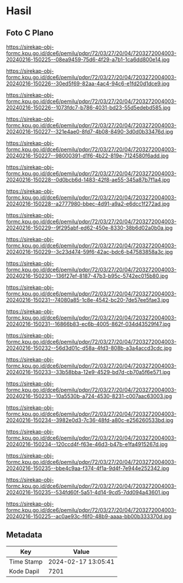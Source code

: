 # Hasil

## Foto C Plano

https://sirekap-obj-formc.kpu.go.id/dce6/pemilu/pdpr/72/03/27/20/04/7203272004003-20240216-150225--08ea9459-75d6-4f29-a7b1-1ca6dd800e14.jpg

https://sirekap-obj-formc.kpu.go.id/dce6/pemilu/pdpr/72/03/27/20/04/7203272004003-20240216-150226--30ed5f69-82aa-4ac4-94c6-e1fd20d1dce9.jpg

https://sirekap-obj-formc.kpu.go.id/dce6/pemilu/pdpr/72/03/27/20/04/7203272004003-20240216-150226--1073fdc7-b786-4031-bd23-55d5edebd585.jpg

https://sirekap-obj-formc.kpu.go.id/dce6/pemilu/pdpr/72/03/27/20/04/7203272004003-20240216-150227--321e4ae0-8fd7-4b08-8490-3d0d0b33476d.jpg

https://sirekap-obj-formc.kpu.go.id/dce6/pemilu/pdpr/72/03/27/20/04/7203272004003-20240216-150227--98000391-d1f6-4b22-819e-7124580f6add.jpg

https://sirekap-obj-formc.kpu.go.id/dce6/pemilu/pdpr/72/03/27/20/04/7203272004003-20240216-150228--0d0bcb6d-1483-42f8-ae55-345a87b7f1a4.jpg

https://sirekap-obj-formc.kpu.go.id/dce6/pemilu/pdpr/72/03/27/20/04/7203272004003-20240216-150228--a2777980-bbec-4d91-a9a2-e6dcc1f272ad.jpg

https://sirekap-obj-formc.kpu.go.id/dce6/pemilu/pdpr/72/03/27/20/04/7203272004003-20240216-150229--9f295abf-ed62-450e-8330-38b6d02a0b0a.jpg

https://sirekap-obj-formc.kpu.go.id/dce6/pemilu/pdpr/72/03/27/20/04/7203272004003-20240216-150229--3c23d474-59f6-42ac-bdc6-b47583858a3c.jpg

https://sirekap-obj-formc.kpu.go.id/dce6/pemilu/pdpr/72/03/27/20/04/7203272004003-20240216-150230--136f27ef-8187-47b3-b95c-5742ec015b80.jpg

https://sirekap-obj-formc.kpu.go.id/dce6/pemilu/pdpr/72/03/27/20/04/7203272004003-20240216-150231--74080a85-1c8e-4542-bc20-7de57ee5fae3.jpg

https://sirekap-obj-formc.kpu.go.id/dce6/pemilu/pdpr/72/03/27/20/04/7203272004003-20240216-150231--16866b83-ec6b-4005-862f-034d43529f47.jpg

https://sirekap-obj-formc.kpu.go.id/dce6/pemilu/pdpr/72/03/27/20/04/7203272004003-20240216-150232--56d3d01c-d58a-4fd3-808b-a3a4accd3cdc.jpg

https://sirekap-obj-formc.kpu.go.id/dce6/pemilu/pdpr/72/03/27/20/04/7203272004003-20240216-150233--33b58bba-12e9-4529-bd7d-cb70a5f6e571.jpg

https://sirekap-obj-formc.kpu.go.id/dce6/pemilu/pdpr/72/03/27/20/04/7203272004003-20240216-150233--10a5530b-a724-4530-8231-c007aac63003.jpg

https://sirekap-obj-formc.kpu.go.id/dce6/pemilu/pdpr/72/03/27/20/04/7203272004003-20240216-150234--3982e0d3-7c36-48fd-a80c-e256260533bd.jpg

https://sirekap-obj-formc.kpu.go.id/dce6/pemilu/pdpr/72/03/27/20/04/7203272004003-20240216-150234--120ccd4f-f63e-46d3-b47b-e1fa4915267d.jpg

https://sirekap-obj-formc.kpu.go.id/dce6/pemilu/pdpr/72/03/27/20/04/7203272004003-20240216-150235--bbe4c9aa-f374-4f1a-9d4f-7e944e252342.jpg

https://sirekap-obj-formc.kpu.go.id/dce6/pemilu/pdpr/72/03/27/20/04/7203272004003-20240216-150235--534fd60f-5a51-4d14-9cd5-7dd094a43601.jpg

https://sirekap-obj-formc.kpu.go.id/dce6/pemilu/pdpr/72/03/27/20/04/7203272004003-20240216-150225--ac0ae93c-f6f0-48b9-aaaa-bb00b333370d.jpg


## Metadata

| Key        | Value               |
| ---------- | ------------------- |
| Time Stamp | 2024-02-17 13:05:41 |
| Kode Dapil | 7201                |



